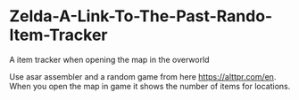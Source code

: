 # Zelda-A-Link-To-The-Past-Rando-Item-Tracker
A item tracker when opening the map in the overworld

Use asar assembler and a random game from here https://alttpr.com/en.
When you open the map in game it shows the number of items for locations.
